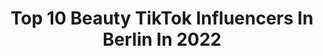 ---
title: Top 10 Beauty TikTok Influencers In Berlin In 2022
description: >-
  Find top beauty TikTok influencers in Berlin in 2022. Most popular hashtags: #foryou #berlin #beauty #fyp.
platform: TikTok
hits: 9
text_top: Discover the best TikTok accounts on inBeat.
text_bottom: Our database holds 9 TikTok influencers like this in Berlin, Germany for you to pitch.
profiles:
  - username: "_amaya_beauty_ber"
    fullname: >-
      _amaya_beauty_berlin
    bio: >-
      ▪️bbglow▪️lashes ▪️Microneedling ▪️Microblading ▪️Powderbrows ▪️Aquarelllips
    location: "Germany"
    followers: 17500
    engagement: 275
    commentsToLikes: 0.012371
    id: ckbkop1puivmv0j23j1i9ovlz
    verified: false
    hashtags: "#shadow, #beauty, #yes, #feauterme"
  - username: "melisa.alnkc"
    fullname: >-
      Melisa
    bio: >-
      17🏹 🇩🇪/🇹🇷 Snapchat: melisa6719
    location: "Germany"
    followers: 5384
    engagement: 1371
    commentsToLikes: 0.028506
    id: ckbephft16dff0j23miyp5atv
    verified: false
    hashtags: "#fy, #edosaiya, #bestfriend, #fyp"
  - username: "sophialuisa20"
    fullname: >-
      Sophia Luisa
    bio: >-
      Sophia 🌞 22 🌞 Munich, Germany Instagram: sophia_luisa
    location: "Germany"
    followers: 22200
    engagement: 405
    commentsToLikes: 0.018698
    id: ckb99syycud6e0j23pkorctst
    verified: false
    hashtags: "#whatiwearfor, #germany, #fyp, #coronavirus"
  - username: "lushdeutschland"
    fullname: >-
      LUSH Deutschland
    bio: >-
      Offizieller TikTok Account von Lush Deutschland Immer der Nase nach:
    location: "Germany"
    followers: 18900
    engagement: 1592
    commentsToLikes: 0.021591
    id: ckbb6vkm2wwl80j23tcsjwa4s
    verified: false
    hashtags: "#whatthefact, #deo, #sommerferien, #teiledeinwissen"
  - username: "sandra.winnik"
    fullname: >-
      Sandra
    bio: >-
      26 🤷🏻‍♀️ 🔥CEO of BERLIN🔥 🔥Instagram: sandramipw🔥
    location: "Germany"
    followers: 5020
    engagement: 434
    commentsToLikes: 0.072640
    id: ckb8y2q6idaqf0j23kibkhr77
    verified: false
    hashtags: "#german, #fyp, #peopleofberlin, #mitte"
  - username: "sophiasafiyaa"
    fullname: >-
      🕊   صوفيا
    bio: >-
      الحب الحقيقي يحمل 𝖻𝖺𝗌𝖾𝖽 𝗂𝗇 𝖡𝖾𝗋𝗅𝗂𝗇 Instagram-sophiasafiyaa
    location: "Germany"
    followers: 6007
    engagement: 813
    commentsToLikes: 0.026066
    id: ckb99t0kjudcp0j23cajpbd1o
    verified: false
    hashtags: "#haul, #outfits, #berlin, #fyp"
  - username: "aliciaawa"
    fullname: >-
      AliciaAwa
    bio: >-
      Singer🥰 instagram - aliciaawa ❤️
    location: "Germany"
    followers: 1200000
    engagement: 1254
    commentsToLikes: 0.007541
    id: ckbl3hh4f0uv60j23r17hiooo
    verified: true
    hashtags: "#foryou, #fyp, #comedy, #shuschneckewiegehs"
  - username: "masha"
    fullname: >-
      Masha 
    bio: >-
      Ich mag Mode, Sport und Politik. Klar geht das zusammen! 𝐼𝑛𝑠𝑡𝑎: @𝑚𝑎𝑠ℎ𝑎
    location: "Germany"
    followers: 20500
    engagement: 611
    commentsToLikes: 0.017081
    id: ck9c08jbbo4500j785qcmh747
    verified: true
    hashtags: "#vegan, #homeworkout, #workoutfromhome, #earthhour"
  - username: "wilmargomez"
    fullname: >-
      Wilmar Gomez
    bio: >-
      
    location: "Germany"
    followers: 0
    engagement: 657
    commentsToLikes: 0.009048
    id: ckdtktgfiyp1s0j231wa66rmw
    verified: false
    hashtags: "#fun, #followme, #viral, #tango"
  - username: "ijennyan"
    fullname: >-
      🌸 J E N 🌸
    bio: >-
      💖 𝐉𝐞𝐧 • 25 • 𝐋𝐞𝐢𝐩𝐳𝐢𝐠 💖 💕 Comedy | Realtalk | Motivation | Beauty 💕
    location: "Germany"
    followers: 727700
    engagement: 1621
    commentsToLikes: 0.021885
    id: ck99a2i6sfqg70j781vh0svbj
    verified: true
    hashtags: "#twitch, #makeup, #anime, #streamer"
---